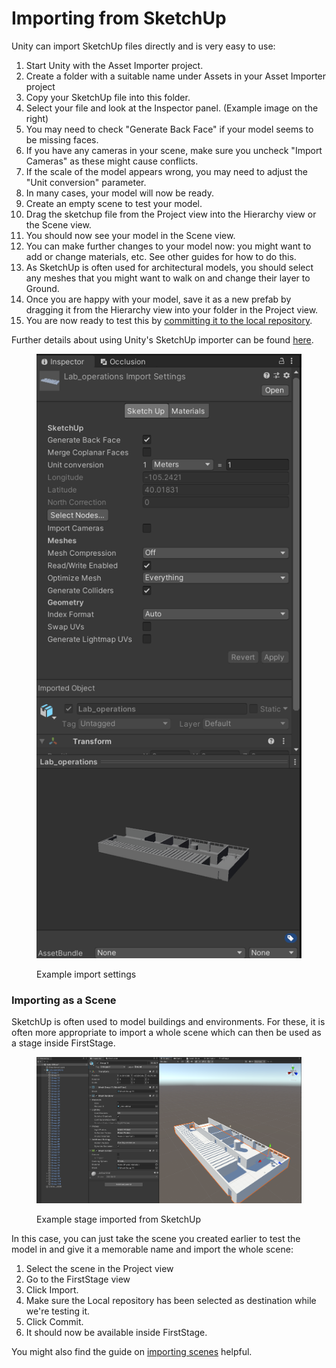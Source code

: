 # Importing from SketchUp

Unity can import SketchUp files directly and is very easy to use:

1. Start Unity with the Asset Importer project.
2. Create a folder with a suitable name under Assets in your Asset Importer project
3. Copy your SketchUp file into this folder.
4. Select your file and look at the Inspector panel. (Example image on the right)
5. You may need to check "Generate Back Face" if your model seems to be missing faces.
6. If you have any cameras in your scene, make sure you uncheck "Import Cameras" as these might cause conflicts.
7. If the scale of the model appears wrong, you may need to adjust the "Unit conversion" parameter.
8. In many cases, your model will now be ready.
9. Create an empty scene to test your model.
10. Drag the sketchup file from the Project view into the Hierarchy view or the Scene view.
11. You should now see your model in the Scene view.
12. You can make further changes to your model now: you might want to add or change materials, etc. See other guides for how to do this.
13. As SketchUp is often used for architectural models, you should select any meshes that you might want to walk on and change their layer to Ground.
14. Once you are happy with your model, save it as a new prefab by dragging it from the Hierarchy view into your folder in the Project view.
15. You are now ready to test this by [committing it to the local repository](asset-import-process/test-in-firststage.md).

Further details about using Unity's SketchUp importer can be found [here](https://docs.unity3d.com/Manual/class-SketchUpImporter.html).

<figure><img src="../.gitbook/assets/image (10).png" alt=""><figcaption><p>Example import settings</p></figcaption></figure>

### Importing as a Scene

SketchUp is often used to model buildings and environments. For these, it is often more appropriate to import a whole scene which can then be used as a stage inside FirstStage.

<figure><img src="../.gitbook/assets/image (1) (1) (1) (1).png" alt=""><figcaption><p>Example stage imported from SketchUp</p></figcaption></figure>

In this case, you can just take the scene you created earlier to test the model in and give it a memorable name and import the whole scene:

1. Select the scene in the Project view
2. Go to the FirstStage view
3. Click Import.
4. Make sure the Local repository has been selected as destination while we're testing it.
5. Click Commit.
6. It should now be available inside FirstStage.

You might also find the guide on [importing scenes](asset-import-process/example-unity-scene-import.md) helpful.
